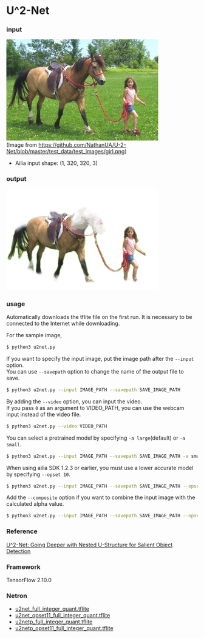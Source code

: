 # U^2-Net

### input
![input_image](input.png)  
(Image from https://github.com/NathanUA/U-2-Net/blob/master/test_data/test_images/girl.png)
- Ailia input shape: (1, 320, 320, 3)  

### output
![output_image](output.png)

### usage
Automatically downloads the tflite file on the first run.
It is necessary to be connected to the Internet while downloading.

For the sample image,
``` bash
$ python3 u2net.py
```

If you want to specify the input image, put the image path after the `--input` option.  
You can use `--savepath` option to change the name of the output file to save.
```bash
$ python3 u2net.py --input IMAGE_PATH --savepath SAVE_IMAGE_PATH
```

By adding the `--video` option, you can input the video.   
If you pass `0` as an argument to VIDEO_PATH, you can use the webcam input instead of the video file.
```bash
$ python3 u2net.py --video VIDEO_PATH
```

You can select a pretrained model by specifying `-a large`(default) or `-a small`.

```bash
$ python3 u2net.py --input IMAGE_PATH --savepath SAVE_IMAGE_PATH -a small
```

When using ailia SDK 1.2.3 or earlier, you must use a lower accurate model by specifying `--opset 10`.

```bash
$ python3 u2net.py --input IMAGE_PATH --savepath SAVE_IMAGE_PATH --opset 10
```

Add the `--composite` option if you want to combine the input image with the calculated alpha value.

```bash
$ python3 u2net.py --input IMAGE_PATH --savepath SAVE_IMAGE_PATH --opset 11 --composite
```

### Reference

[U^2-Net: Going Deeper with Nested U-Structure for Salient Object Detection](https://github.com/NathanUA/U-2-Net)


### Framework
TensorFlow 2.10.0

### Netron

- [u2net_full_integer_quant.tflite](https://netron.app/?url=https://storage.googleapis.com/ailia-models-tflite/u2net/u2net_full_integer_quant.tflite)
- [u2net_opset11_full_integer_quant.tflite](https://netron.app/?url=https://storage.googleapis.com/ailia-models-tflite/u2net/u2net_opset11_full_integer_quant.tflite)
- [u2netp_full_integer_quant.tflite](https://netron.app/?url=https://storage.googleapis.com/ailia-models-tflite/u2net/u2netp_full_integer_quant.tflite)
- [u2netp_opset11_full_integer_quant.tflite](https://netron.app/?url=https://storage.googleapis.com/ailia-models-tflite/u2net/u2netp_opset11_full_integer_quant.tflite)
